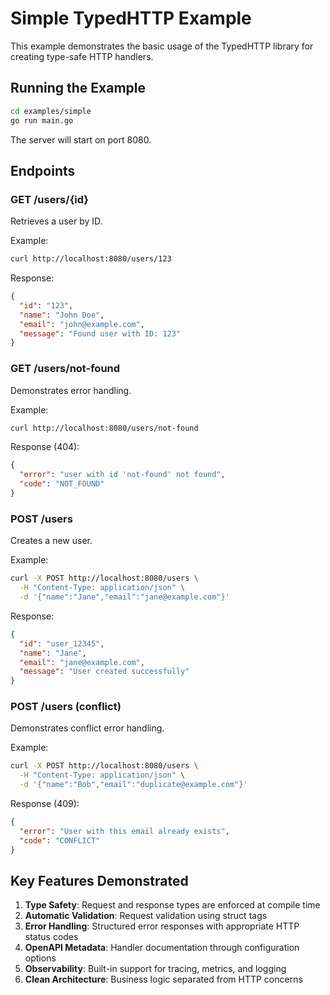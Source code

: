 # Simple TypedHTTP Example

This example demonstrates the basic usage of the TypedHTTP library for creating type-safe HTTP handlers.

## Running the Example

```bash
cd examples/simple
go run main.go
```

The server will start on port 8080.

## Endpoints

### GET /users/{id}
Retrieves a user by ID.

Example:
```bash
curl http://localhost:8080/users/123
```

Response:
```json
{
  "id": "123",
  "name": "John Doe", 
  "email": "john@example.com",
  "message": "Found user with ID: 123"
}
```

### GET /users/not-found
Demonstrates error handling.

Example:
```bash
curl http://localhost:8080/users/not-found
```

Response (404):
```json
{
  "error": "user with id 'not-found' not found",
  "code": "NOT_FOUND"
}
```

### POST /users
Creates a new user.

Example:
```bash
curl -X POST http://localhost:8080/users \
  -H "Content-Type: application/json" \
  -d '{"name":"Jane","email":"jane@example.com"}'
```

Response:
```json
{
  "id": "user_12345",
  "name": "Jane",
  "email": "jane@example.com", 
  "message": "User created successfully"
}
```

### POST /users (conflict)
Demonstrates conflict error handling.

Example:
```bash
curl -X POST http://localhost:8080/users \
  -H "Content-Type: application/json" \
  -d '{"name":"Bob","email":"duplicate@example.com"}'
```

Response (409):
```json
{
  "error": "User with this email already exists",
  "code": "CONFLICT"
}
```

## Key Features Demonstrated

1. **Type Safety**: Request and response types are enforced at compile time
2. **Automatic Validation**: Request validation using struct tags
3. **Error Handling**: Structured error responses with appropriate HTTP status codes
4. **OpenAPI Metadata**: Handler documentation through configuration options
5. **Observability**: Built-in support for tracing, metrics, and logging
6. **Clean Architecture**: Business logic separated from HTTP concerns